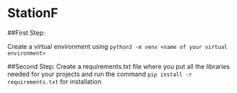 # StationF

##First Step:  

Create a virtual environment using `python3 -m venv <name of your virtual environment>`

##Second Step: 
Create a requirements.txt file where you put all the libraries needed for your projects and run the command `pip install -r requirements.txt` for installation

